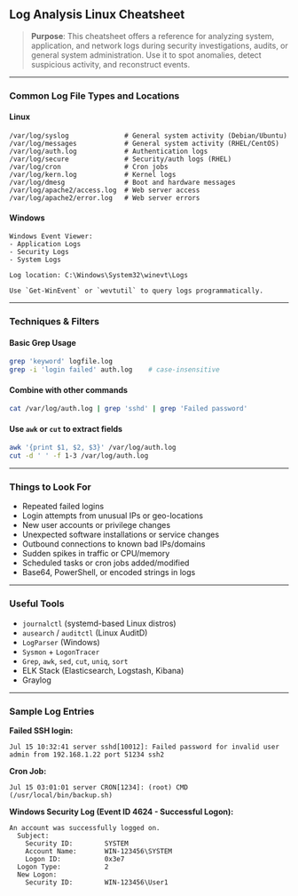 ## Log Analysis Linux Cheatsheet

> **Purpose**: This cheatsheet offers a reference for analyzing system, application, and network logs during security investigations, audits, or general system administration. Use it to spot anomalies, detect suspicious activity, and reconstruct events.

---

### Common Log File Types and Locations

#### Linux

```
/var/log/syslog              # General system activity (Debian/Ubuntu)
/var/log/messages            # General system activity (RHEL/CentOS)
/var/log/auth.log            # Authentication logs
/var/log/secure              # Security/auth logs (RHEL)
/var/log/cron                # Cron jobs
/var/log/kern.log            # Kernel logs
/var/log/dmesg               # Boot and hardware messages
/var/log/apache2/access.log  # Web server access
/var/log/apache2/error.log   # Web server errors
```

#### Windows

```
Windows Event Viewer:
- Application Logs
- Security Logs
- System Logs

Log location: C:\Windows\System32\winevt\Logs

Use `Get-WinEvent` or `wevtutil` to query logs programmatically.
```

---

### Techniques & Filters

#### Basic Grep Usage

```bash
grep 'keyword' logfile.log
grep -i 'login failed' auth.log    # case-insensitive
```

#### Combine with other commands

```bash
cat /var/log/auth.log | grep 'sshd' | grep 'Failed password'
```

#### Use `awk` or `cut` to extract fields

```bash
awk '{print $1, $2, $3}' /var/log/auth.log
cut -d ' ' -f 1-3 /var/log/auth.log
```

---

### Things to Look For

* Repeated failed logins
* Login attempts from unusual IPs or geo-locations
* New user accounts or privilege changes
* Unexpected software installations or service changes
* Outbound connections to known bad IPs/domains
* Sudden spikes in traffic or CPU/memory
* Scheduled tasks or cron jobs added/modified
* Base64, PowerShell, or encoded strings in logs

---

### Useful Tools

* `journalctl` (systemd-based Linux distros)
* `ausearch` / `auditctl` (Linux AuditD)
* `LogParser` (Windows)
* `Sysmon` + `LogonTracer`
* `Grep`, `awk`, `sed`, `cut`, `uniq`, `sort`
* ELK Stack (Elasticsearch, Logstash, Kibana)
* Graylog

---

### Sample Log Entries

**Failed SSH login:**

```
Jul 15 10:32:41 server sshd[10012]: Failed password for invalid user admin from 192.168.1.22 port 51234 ssh2
```

**Cron Job:**

```
Jul 15 03:01:01 server CRON[1234]: (root) CMD (/usr/local/bin/backup.sh)
```

**Windows Security Log (Event ID 4624 - Successful Logon):**

```
An account was successfully logged on.
  Subject:
    Security ID:        SYSTEM
    Account Name:       WIN-123456\SYSTEM
    Logon ID:           0x3e7
  Logon Type:           2
  New Logon:
    Security ID:        WIN-123456\User1
```
